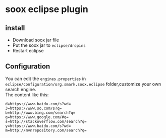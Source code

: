 # soox eclipse plugin

## install
* Download soox jar file
* Put the soox jar to `eclipse/dropins`
* Restart eclipse

## Configuration
You can edit the `engines.properties` in `eclipse/configuration/org.smark.soox.eclipse` folder,customize your own search engine.  
The content like this:  
  
	d=https://www.baidu.com/s?wd=
	3=https://www.so.com/s?q=
	b=http://www.bing.com/search?q=
	g=https://www.google.com/#q=
	s=http://stackoverflow.com/search?q=
	y=https://www.baidu.com/s?wd=
	m=http://mvnrepository.com/search?q=

